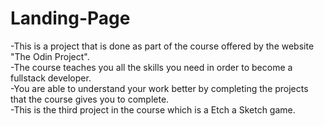 # Landing-Page
-This is a project that is done as part of the course offered by the website "The Odin Project".<br>
-The course teaches you all the skills you need in order to become a fullstack developer.<br>
-You are able to understand your work better by completing the projects that the course gives you to complete.<br>
-This is the third project in the course which is a Etch a Sketch game.<br>
